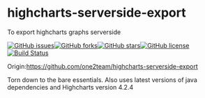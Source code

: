 # highcharts-serverside-export
To export highcharts graphs serverside

[![GitHub issues](https://img.shields.io/github/issues/grrakesh4769/highcharts-serverside-export.svg)](https://github.com/grrakesh4769/highcharts-serverside-export/issues)[![GitHub forks](https://img.shields.io/github/forks/grrakesh4769/highcharts-serverside-export.svg)](https://github.com/grrakesh4769/highcharts-serverside-export/network)[![GitHub stars](https://img.shields.io/github/stars/grrakesh4769/highcharts-serverside-export.svg)](https://github.com/grrakesh4769/highcharts-serverside-export/stargazers)[![GitHub license](https://img.shields.io/badge/license-AGPL-blue.svg)](https://raw.githubusercontent.com/grrakesh4769/highcharts-serverside-export/master/License.md)[![Build Status](https://travis-ci.org/grrakesh4769/highcharts-serverside-export.svg?branch=master)](https://travis-ci.org/grrakesh4769/highcharts-serverside-export)

Origin:https://github.com/one2team/highcharts-serverside-export

Torn down to the bare essentials.
Also uses latest versions of java dependencies and Highcharts version 4.2.4
